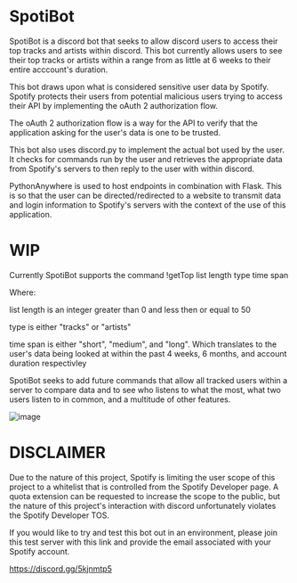 # SpotiBot
SpotiBot is a discord bot that seeks to allow discord users to access their top tracks and artists within discord.
This bot currently allows users to see their top tracks or artists within a range from as little at 6 weeks to their entire acccount's duration.

This bot draws upon what is considered sensitive user data by Spotify. Spotify protects their users from potential malicious users trying to access their API
by implementing the oAuth 2 authorization flow. 

The oAuth 2 authorization flow is a way for the API to verify that the application asking for the user's data is one to be trusted.

This bot also uses discord.py to implement the actual bot used by the user. It checks for commands run by the user and retrieves the appropriate data from Spotify's 
servers to then reply to the user with within discord.

PythonAnywhere is used to host endpoints in combination with Flask. This is so that the user can be directed/redirected to a website to transmit data and login 
information to Spotify's servers with the context of the use of this application.


# WIP

Currently SpotiBot supports the command !getTop list length type time span

Where:

list length is an integer greater than 0 and less then or equal to 50

type is either "tracks" or "artists"
  
time span is either "short", "medium", and "long". Which translates to the user's data being looked at within the past 4 weeks, 6 months, and account duration 
  respectivley
  
SpotiBot seeks to add future commands that allow all tracked users within a server to compare data and to see who listens to what the most, what two users listen to
  in common, and a multitude of other features.

  ![image](https://github.com/Sulav-Shakya/SpotiBot/assets/116771925/9da71c7c-7f22-49d6-a063-c311dbc6adfa)


# DISCLAIMER
  
 Due to the nature of this project, Spotify is limiting the user scope of this project to a whitelist that is controlled from the Spotify Developer page. A quota 
  extension can be requested to increase the scope to the public, but the nature of this project's interaction with discord unfortunately violates the Spotify
  Developer TOS. 

If you would like to try and test this bot out in an environment, please join this test server with this link and provide the email associated with your Spotify account. 

https://discord.gg/5kjnmtp5




